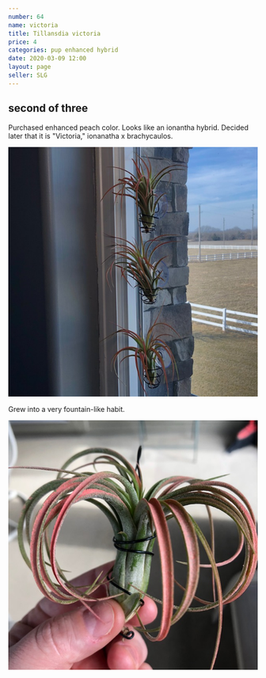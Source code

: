 ```yaml
---
number: 64
name: victoria
title: Tillansdia victoria
price: 4
categories: pup enhanced hybrid
date: 2020-03-09 12:00
layout: page
seller: SLG
---
```

## second of three

Purchased enhanced peach color. Looks like an ionantha hybrid. Decided later that it is "Victoria," ionanatha x brachycaulos.

!["Tillandsia victoria"](/i/IMG_6013.jpeg "Tillandsia victoria")

Grew into a very fountain-like habit.

!["Tillandsia victoria"](/i/IMG_6301.jpeg "Tillandsia victoria")
